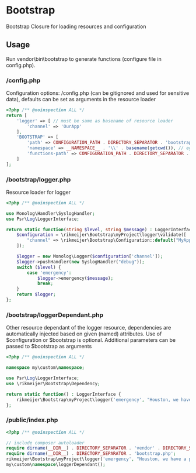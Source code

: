 # Bootstrap

Bootstrap Closure for loading resources and configuration

## Usage

Run vendor\bin\bootstrap to generate functions (configure file in config.php).

### /config.php

Configuration options: /config.php (can be gitignored and used for sensitive data), defaults can be set as arguments in
the resource loader

```php
<?php /** @noinspection ALL */
return [
    'logger' => [ // must be same as basename of resource loader
        'channel' => 'OurApp'
    ],
    'BOOTSTRAP' => [
        'path' => CONFIGURATION_PATH . DIRECTORY_SEPARATOR . 'bootstrap' // optional: default is directory bootstrap under configuration-path
        'namespace' => __NAMESPACE__ . '\\' . basename(getcwd()), // eg rikmeijer\Bootstrap\myProject
        'functions-path' => CONFIGURATION_PATH . DIRECTORY_SEPARATOR . '_f.php'
    ]
];
```

### /bootstrap/logger.php

Resource loader for logger

```php
<?php /** @noinspection ALL */

use Monolog\Handler\SyslogHandler;
use Psr\Log\LoggerInterface;

return static function(string $level, string $message) : LoggerInterface {
    $configuration = \rikmeijer\Bootstrap\myProject\logger\validate([
        "channel" => \rikmeijer\Bootstrap\Configuration::default("MyApp")
    ]); 

    $logger = new Monolog\Logger($configuration['channel']);
    $logger->pushHandler(new SyslogHandler("debug"));
    switch ($level) {
        case 'emergency':
            $logger->emergency($message);
            break;
    }
    return $logger;
};
```

### /bootstrap/loggerDependant.php

Other resource dependant of the logger resource, dependencies are automatically injected based on given (named)
attributes. Use of $configuration or $bootstrap is optional. Additional parameters can be passed to $bootstrap as
arguments

```php
<?php /** @noinspection ALL */

namespace my\custom\namespace;

use Psr\Log\LoggerInterface;
use \rikmeijer\Bootstrap\Dependency;

return static function() : LoggerInterface {
    rikmeijer\Bootstrap\myProject\logger('emergency', "Houston, we have a problem.");
};
```

### /public/index.php

```php
<?php /** @noinspection ALL */

// include composer autoloader
require dirname(__DIR__) . DIRECTORY_SEPARATOR . 'vendor' . DIRECTORY_SEPARATOR . 'autoload.php';
require dirname(__DIR__) . DIRECTORY_SEPARATOR . 'bootstrap.php';
rikmeijer\Bootstrap\myProject\logger('emergency', "Houston, we have a problem.");
my\custom\namespace\loggerDependant();
```
